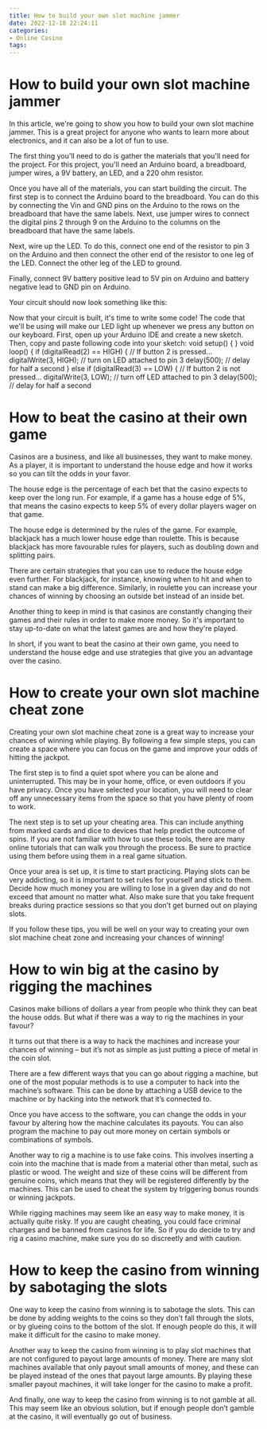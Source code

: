 ```yaml
---
title: How to build your own slot machine jammer 
date: 2022-12-18 22:24:11
categories:
- Online Casino
tags:
---
```



#  How to build your own slot machine jammer 

In this article, we're going to show you how to build your own slot machine jammer. This is a great project for anyone who wants to learn more about electronics, and it can also be a lot of fun to use.

The first thing you'll need to do is gather the materials that you'll need for the project. For this project, you'll need an Arduino board, a breadboard, jumper wires, a 9V battery, an LED, and a 220 ohm resistor.

Once you have all of the materials, you can start building the circuit. The first step is to connect the Arduino board to the breadboard. You can do this by connecting the Vin and GND pins on the Arduino to the rows on the breadboard that have the same labels. Next, use jumper wires to connect the digital pins 2 through 9 on the Arduino to the columns on the breadboard that have the same labels.

Next, wire up the LED. To do this, connect one end of the resistor to pin 3 on the Arduino and then connect the other end of the resistor to one leg of the LED. Connect the other leg of the LED to ground.

Finally, connect 9V battery positive lead to 5V pin on Arduino and battery negative lead to GND pin on Arduino. 

Your circuit should now look something like this:

     


Now that your circuit is built, it's time to write some code! The code that we'll be using will make our LED light up whenever we press any button on our keyboard. First, open up your Arduino IDE and create a new sketch. Then, copy and paste following code into your sketch:
void setup() {
}
void loop() {
if (digitalRead(2) == HIGH) { // If button 2 is pressed...
digitalWrite(3, HIGH); // turn on LED attached to pin 3
delay(500); // delay for half a second
} else if (digitalRead(3) == LOW) { // If button 2 is not pressed...
digitalWrite(3, LOW); // turn off LED attached to pin 3
delay(500); // delay for half a second

#  How to beat the casino at their own game 

Casinos are a business, and like all businesses, they want to make money. As a player, it is important to understand the house edge and how it works so you can tilt the odds in your favor.

The house edge is the percentage of each bet that the casino expects to keep over the long run. For example, if a game has a house edge of 5%, that means the casino expects to keep 5% of every dollar players wager on that game.

The house edge is determined by the rules of the game. For example, blackjack has a much lower house edge than roulette. This is because blackjack has more favourable rules for players, such as doubling down and splitting pairs.

There are certain strategies that you can use to reduce the house edge even further. For blackjack, for instance, knowing when to hit and when to stand can make a big difference. Similarly, in roulette you can increase your chances of winning by choosing an outside bet instead of an inside bet.

Another thing to keep in mind is that casinos are constantly changing their games and their rules in order to make more money. So it's important to stay up-to-date on what the latest games are and how they're played.

In short, if you want to beat the casino at their own game, you need to understand the house edge and use strategies that give you an advantage over the casino.

#  How to create your own slot machine cheat zone 

Creating your own slot machine cheat zone is a great way to increase your chances of winning while playing. By following a few simple steps, you can create a space where you can focus on the game and improve your odds of hitting the jackpot. 

The first step is to find a quiet spot where you can be alone and uninterrupted. This may be in your home, office, or even outdoors if you have privacy. Once you have selected your location, you will need to clear off any unnecessary items from the space so that you have plenty of room to work. 

The next step is to set up your cheating area. This can include anything from marked cards and dice to devices that help predict the outcome of spins. If you are not familiar with how to use these tools, there are many online tutorials that can walk you through the process. Be sure to practice using them before using them in a real game situation. 

Once your area is set up, it is time to start practicing. Playing slots can be very addicting, so it is important to set rules for yourself and stick to them. Decide how much money you are willing to lose in a given day and do not exceed that amount no matter what. Also make sure that you take frequent breaks during practice sessions so that you don’t get burned out on playing slots. 

If you follow these tips, you will be well on your way to creating your own slot machine cheat zone and increasing your chances of winning!

#  How to win big at the casino by rigging the machines 

Casinos make billions of dollars a year from people who think they can beat the house odds. But what if there was a way to rig the machines in your favour?

It turns out that there is a way to hack the machines and increase your chances of winning – but it’s not as simple as just putting a piece of metal in the coin slot. 

There are a few different ways that you can go about rigging a machine, but one of the most popular methods is to use a computer to hack into the machine’s software. This can be done by attaching a USB device to the machine or by hacking into the network that it’s connected to.

Once you have access to the software, you can change the odds in your favour by altering how the machine calculates its payouts. You can also program the machine to pay out more money on certain symbols or combinations of symbols.

Another way to rig a machine is to use fake coins. This involves inserting a coin into the machine that is made from a material other than metal, such as plastic or wood. The weight and size of these coins will be different from genuine coins, which means that they will be registered differently by the machines. This can be used to cheat the system by triggering bonus rounds or winning jackpots.

While rigging machines may seem like an easy way to make money, it is actually quite risky. If you are caught cheating, you could face criminal charges and be banned from casinos for life. So if you do decide to try and rig a casino machine, make sure you do so discreetly and with caution.

#  How to keep the casino from winning by sabotaging the slots

One way to keep the casino from winning is to sabotage the slots. This can be done by adding weights to the coins so they don’t fall through the slots, or by glueing coins to the bottom of the slot. If enough people do this, it will make it difficult for the casino to make money.

Another way to keep the casino from winning is to play slot machines that are not configured to payout large amounts of money. There are many slot machines available that only payout small amounts of money, and these can be played instead of the ones that payout large amounts. By playing these smaller payout machines, it will take longer for the casino to make a profit.

And finally, one way to keep the casino from winning is to not gamble at all. This may seem like an obvious solution, but if enough people don’t gamble at the casino, it will eventually go out of business.